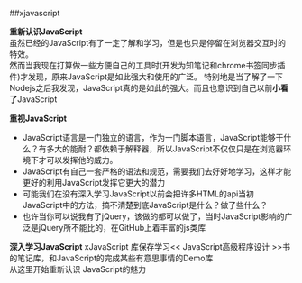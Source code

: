 ##xjavascript  

**重新认识JavaScript**  
虽然已经的JavaScript有了一定了解和学习，但是也只是停留在浏览器交互时的特效。   
然而当我现在打算做一些方便自己的工具时(开发为知笔记和chrome书签同步插件)才发现，原来JavaScript是如此强大和使用的广泛。
特别地是当了解了一下Nodejs之后我发现，JavaScript真的是如此的强大。而且也意识到自己以前**小看了**JavaScript   

**重视JavaScript**   
* JavaScript语言是一门独立的语言，作为一门脚本语言，JavaScript能够干什么？有多大的能耐？都依赖于解释器，所以JavaScript不仅仅只是在浏览器环境下才可以发挥他的威力。   
* JavaScript有自己一套严格的语法和规范，需要我们去好好地学习，这样才能更好的利用JavaScript发挥它更大的潜力   
* 可能我们在没有深入学习JavaScript以前会把许多HTML的api当初JavaScript中的方法，搞不清楚到底JavaScript是什么？做了些什么？   
* 也许当你可以说我有了jQuery，该做的都可以做了，当时JavaScript影响的广泛是jQuery所不能比的，在GitHub上着丰富的js类库

**深入学习JavaScript**
xJavaScript 库保存学习<< JavaScript高级程序设计 >>书的笔记库，和JavaScript的完成某些有意思事情的Demo库   
从这里开始重新认识 JavaScript的魅力  


